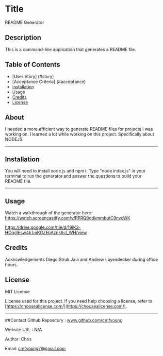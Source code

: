
  
  # Title
README Generator 



  ## Description
 This is a command-line application that generates a README file. 



  ## Table of Contents 
  
  - [User Story] (#story)
  - [Acceptance Criteria] (#acceptance)
  - [Installation](#installation)
  - [Usage](#usage)
  - [Credits](#credits)
  - [License](#license)

  ## About

  I needed a more efficient way to generate README files for projects I was working on. I learned a lot while working on this project. Specifically about NODEJS.

  ---
  
  ## Installation 

You will need to install node.js and npm i. Type "node index.js" in your terminal to run the generator and answer the questions to build your README file. 


  ---
  
  ## Usage
  Watch a walkthrough of the generator here: 
  https://watch.screencastify.com/v/PPRQ9ddkmmbutC9nvcWK
  
  https://drive.google.com/file/d/19jK3-HOqdIEsw4kTmKGZEbAzns9cl_WH/view

  ## Credits
  
 Acknowledgements Diego Struk Jaia and Andrew Layendecker during office hours. 

  
  ## License
  MIT License

  License used for this project. If you need help choosing a license, refer to [https://choosealicense.com/](https://choosealicense.com/).
  
  ---

  ##Contact 
  Github Repository : www.github.com/cmfyoung


  Website URL : N/A


  Author: Chris


  Email: cmfyoung7@gmail.com

